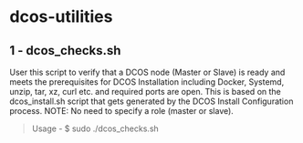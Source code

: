 # dcos-utilities

## 1 - dcos_checks.sh
User this script to verify that a DCOS node (Master or Slave) is ready and meets the prerequisites for DCOS Installation including Docker, Systemd, unzip, tar, xz, curl etc. and required ports are open. This is based on the dcos_install.sh script that gets generated by the DCOS Install Configuration process. NOTE: No need to specify a role (master or slave).

> Usage - $ sudo ./dcos_checks.sh

